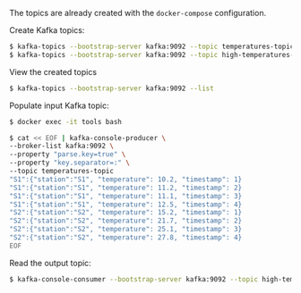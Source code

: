 The topics are already created with the `docker-compose` configuration.

Create Kafka topics:

```bash
$ kafka-topics --bootstrap-server kafka:9092 --topic temperatures-topic --create --partitions 1 --replication-factor 1 
$ kafka-topics --bootstrap-server kafka:9092 --topic high-temperatures-topic --create --partitions 1 --replication-factor 1
```

View the created topics

```bash
$ kafka-topics --bootstrap-server kafka:9092 --list
```

Populate input Kafka topic:

```bash
$ docker exec -it tools bash

$ cat << EOF | kafka-console-producer \
--broker-list kafka:9092 \
--property "parse.key=true" \
--property "key.separator=:" \
--topic temperatures-topic
"S1":{"station":"S1", "temperature": 10.2, "timestamp": 1}
"S1":{"station":"S1", "temperature": 11.2, "timestamp": 2}
"S1":{"station":"S1", "temperature": 11.1, "timestamp": 3}
"S1":{"station":"S1", "temperature": 12.5, "timestamp": 4}
"S2":{"station":"S2", "temperature": 15.2, "timestamp": 1}
"S2":{"station":"S2", "temperature": 21.7, "timestamp": 2}
"S2":{"station":"S2", "temperature": 25.1, "timestamp": 3}
"S2":{"station":"S2", "temperature": 27.8, "timestamp": 4}
EOF
```

Read the output topic:

```bash
$ kafka-console-consumer --bootstrap-server kafka:9092 --topic high-temperatures-topic --from-beginning 
```

